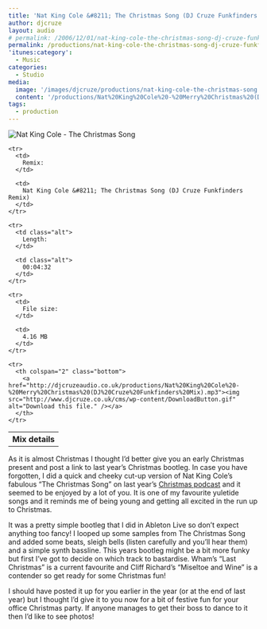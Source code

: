 ```yaml
---
title: 'Nat King Cole &#8211; The Christmas Song (DJ Cruze Funkfinders Mix)'
author: djcruze
layout: audio
# permalink: /2006/12/01/nat-king-cole-the-christmas-song-dj-cruze-funkfinders-mix/
permalink: /productions/nat-king-cole-the-christmas-song-dj-cruze-funkfinders-mix/
'itunes:category':
  - Music
categories:
  - Studio
media:
  image: '/images/djcruze/productions/nat-king-cole-the-christmas-song.jpg'
  content: '/productions/Nat%20King%20Cole%20-%20Merry%20Christmas%20(DJ%20Cruze%20Funkfinders%20Mix).mp3'
tags:
  - production
---
```


<img src='/cms/wp-content/natkingcole.gif' alt='Nat King Cole - The Christmas Song' class="normal" />

<div class="download">
  <table summary="Details of this mix" cellspacing="0">
    <tr>
      <th colspan="2" class="top">
        Mix details
      </th>
    </tr>
    
    <tr>
      <td>
        Remix:
      </td>
      
      <td>
        Nat King Cole &#8211; The Christmas Song (DJ Cruze Funkfinders Remix)
      </td>
    </tr>
    
    <tr>
      <td class="alt">
        Length:
      </td>
      
      <td class="alt">
        00:04:32
      </td>
    </tr>
    
    <tr>
      <td>
        File size:
      </td>
      
      <td>
        4.16 MB
      </td>
    </tr>
    
    <tr>
      <th colspan="2" class="bottom">
        <a href="http://djcruzeaudio.co.uk/productions/Nat%20King%20Cole%20-%20Merry%20Christmas%20(DJ%20Cruze%20Funkfinders%20Mix).mp3"><img src="http://www.djcruze.co.uk/cms/wp-content/DownloadButton.gif" alt="Download this file." /></a>
      </th>
    </tr>
  </table>
</div>

As it is almost Christmas I thought I&#8217;d better give you an early Christmas present and post a link to last year&#8217;s Christmas bootleg. In case you have forgotten, I did a quick and cheeky cut-up version of Nat King Cole&#8217;s fabulous &#8220;The Christmas Song&#8221; on last year&#8217;s [Christmas podcast][1] and it seemed to be enjoyed by a lot of you. It is one of my favourite yuletide songs and it reminds me of being young and getting all excited in the run up to Christmas.

It was a pretty simple bootleg that I did in Ableton Live so don&#8217;t expect anything too fancy! I looped up some samples from The Christmas Song and added some beats, sleigh bells (listen carefully and you&#8217;ll hear them) and a simple synth bassline. This years bootleg might be a bit more funky but first I&#8217;ve got to decide on which track to bastardise. Wham&#8217;s &#8220;Last Christmas&#8221; is a current favourite and Cliff Richard&#8217;s &#8220;Miseltoe and Wine&#8221; is a contender so get ready for some Christmas fun!

I should have posted it up for you earlier in the year (or at the end of last year) but I thought I&#8217;d give it to you now for a bit of festive fun for your office Christmas party. If anyone manages to get their boss to dance to it then I&#8217;d like to see photos!

[1]: http://www.djcruze.co.uk/cms/2005/12/22/episode-7-merry-christmas/
